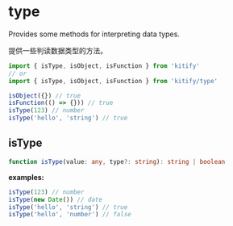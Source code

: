 # type

Provides some methods for interpreting data types.

提供一些判读数据类型的方法。

```ts
import { isType, isObject, isFunction } from 'kitify'
// or
import { isType, isObject, isFunction } from 'kitify/type'

isObject({}) // true
isFunction(() => {})) // true
isType(123) // number
isType('hello', 'string') // true
```

## isType

```ts
function isType(value: any, type?: string): string | boolean
```

**examples:**

```ts
isType(123) // number
isType(new Date()) // date
isType('hello', 'string') // true
isType('hello', 'number') // false
```
